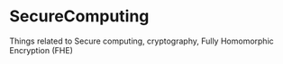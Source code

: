 # SecureComputing
Things related to Secure computing, cryptography, Fully Homomorphic Encryption (FHE)
